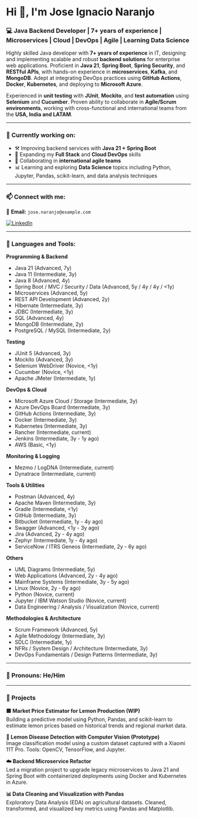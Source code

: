 # Hi 👋, I'm Jose Ignacio Naranjo

### 💻 Java Backend Developer | 7+ years of experience | Microservices | Cloud | DevOps | Agile | Learning Data Science

Highly skilled Java developer with **7+ years of experience** in IT, designing and implementing scalable and robust **backend solutions** for enterprise web applications. Proficient in **Java 21**, **Spring Boot**, **Spring Security**, and **RESTful APIs**, with hands-on experience in **microservices**, **Kafka**, and **MongoDB**. Adept at integrating DevOps practices using **GitHub Actions**, **Docker**, **Kubernetes**, and deploying to **Microsoft Azure**.

Experienced in **unit testing** with **JUnit**, **Mockito**, and **test automation** using **Selenium** and **Cucumber**. Proven ability to collaborate in **Agile/Scrum environments**, working with cross-functional and international teams from the **USA, India and LATAM**.

---

### 🚀 Currently working on:
- ⚒️ Improving backend services with **Java 21 + Spring Boot**
- 🌿 Expanding my **Full Stack** and **Cloud DevOps** skills
- 🤝 Collaborating in **international agile teams**
- 📊 Learning and exploring **Data Science** topics including Python, Jupyter, Pandas, scikit-learn, and data analysis techniques

---

### 📫 Connect with me:

📧 **Email:** `jose.naranjo@example.com`

[![LinkedIn](https://img.shields.io/badge/LinkedIn-blue?style=for-the-badge&logo=linkedin&logoColor=white)](https://www.linkedin.com/in/tu-linkedin)

---

### 🧰 Languages and Tools:

**Programming & Backend**  
- Java 21 (Advanced, 7y)  
- Java 11 (Intermediate, 3y)  
- Java 8 (Advanced, 4y)  
- Spring Boot / MVC / Security / Data (Advanced, 5y / 4y / 4y / <1y)  
- Microservices (Advanced, 5y)  
- REST API Development (Advanced, 2y)  
- Hibernate (Intermediate, 3y)  
- JDBC (Intermediate, 3y)  
- SQL (Advanced, 4y)  
- MongoDB (Intermediate, 2y)  
- PostgreSQL / MySQL (Intermediate, 2y)  

**Testing**  
- JUnit 5 (Advanced, 3y)  
- Mockito (Advanced, 3y)  
- Selenium WebDriver (Novice, <1y)  
- Cucumber (Novice, <1y)  
- Apache JMeter (Intermediate, 1y)  

**DevOps & Cloud**  
- Microsoft Azure Cloud / Storage (Intermediate, 3y)  
- Azure DevOps Board (Intermediate, 3y)  
- GitHub Actions (Intermediate, 3y)  
- Docker (Intermediate, 3y)  
- Kubernetes (Intermediate, 3y)  
- Rancher (Intermediate, current)  
- Jenkins (Intermediate, 3y - 1y ago)  
- AWS (Basic, <1y)  

**Monitoring & Logging**  
- Mezmo / LogDNA (Intermediate, current)  
- Dynatrace (Intermediate, current)  

**Tools & Utilities**  
- Postman (Advanced, 4y)  
- Apache Maven (Intermediate, 3y)  
- Gradle (Intermediate, <1y)  
- GitHub (Intermediate, 3y)  
- Bitbucket (Intermediate, 1y - 4y ago)  
- Swagger (Advanced, <1y - 3y ago)  
- Jira (Advanced, 2y - 4y ago)  
- Zephyr (Intermediate, 1y - 4y ago)  
- ServiceNow / ITRS Geneos (Intermediate, 2y - 6y ago)  

**Others**  
- UML Diagrams (Intermediate, 5y)  
- Web Applications (Advanced, 2y - 4y ago)  
- Mainframe Systems (Intermediate, 3y - 5y ago)  
- Linux (Novice, 2y - 6y ago)  
- Python (Novice, current)  
- Jupyter / IBM Watson Studio (Novice, current)  
- Data Engineering / Analysis / Visualization (Novice, current)  

**Methodologies & Architecture**  
- Scrum Framework (Advanced, 5y)  
- Agile Methodology (Intermediate, 3y)  
- SDLC (Intermediate, 1y)  
- NFRs / System Design / Architecture (Intermediate, 3y)  
- DevOps Fundamentals / Design Patterns (Intermediate, 3y)

---

### 👤 Pronouns: He/Him

---

### 🧪 Projects

**🟩 Market Price Estimator for Lemon Production (WIP)**  
Building a predictive model using Python, Pandas, and scikit-learn to estimate lemon prices based on historical trends and regional market data.

**🌿 Lemon Disease Detection with Computer Vision (Prototype)**  
Image classification model using a custom dataset captured with a Xiaomi 11T Pro. Tools: OpenCV, TensorFlow, and Jupyter.

**☁️ Backend Microservice Refactor**  
Led a migration project to upgrade legacy microservices to Java 21 and Spring Boot with containerized deployments using Docker and Kubernetes in Azure.

**📊 Data Cleaning and Visualization with Pandas**  
Exploratory Data Analysis (EDA) on agricultural datasets. Cleaned, transformed, and visualized key metrics using Pandas and Matplotlib.
